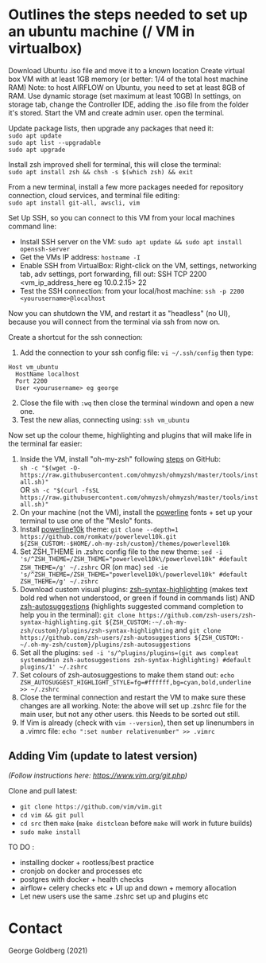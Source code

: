 # Outlines the steps needed to set up an ubuntu machine (/ VM in virtualbox)

Download Ubuntu .iso file and move it to a known location
Create virtual box VM with at least 1GB memory (or better: 1/4 of the total host machine RAM)
Note: to host AIRFLOW on Ubuntu, you need to set at least 8GB of RAM.
Use dynamic storage (set maximum at least 10GB)
In settings, on storage tab, change the Controller IDE, adding the .iso file from the folder it's stored.
Start the VM and create admin user. open the terminal.

Update package lists, then upgrade any packages that need it:  
`sudo apt update`  
`sudo apt list --upgradable`  
`sudo apt upgrade`

Install zsh improved shell for terminal, this will close the terminal:  
`sudo apt install zsh && chsh -s $(which zsh) && exit` 

From a new terminal, install a few more packages needed for repository connection, cloud services, and terminal file editing:  
`sudo apt install git-all, awscli, vim`

Set Up SSH, so you can connect to this VM from your local machines command line:  
- Install SSH server on the VM: `sudo apt update && sudo apt install openssh-server`
- Get the VMs IP address: `hostname -I`
- Enable SSH from VirtualBox: Right-click on the VM, settings, networking tab, adv settings, port forwarding, fill out: SSH TCP 2200 <vm_ip_address_here eg 10.0.2.15> 22
- Test the SSH connection: from your local/host machine: `ssh -p 2200 <yourusername>@localhost`

Now you can shutdown the VM, and restart it as "headless" (no UI), because you will connect from the terminal via ssh from now on.

Create a shortcut for the ssh connection:
1. Add the connection to your ssh config file: `vi ~/.ssh/config` then type:
```
Host vm_ubuntu
  HostName localhost
  Port 2200
  User <yourusername> eg george
```
2. Close the file with `:wq` then close the terminal windown and open a new one.
3. Test the new alias, connecting using: `ssh vm_ubuntu`

Now set up the colour theme, highlighting and plugins that will make life in the terminal far easier:
1. Inside the VM, install "oh-my-zsh" following [steps](https://github.com/ohmyzsh/ohmyzsh) on GitHub:  
`sh -c "$(wget -O- https://raw.githubusercontent.com/ohmyzsh/ohmyzsh/master/tools/install.sh)"`  
OR `sh -c "$(curl -fsSL https://raw.githubusercontent.com/ohmyzsh/ohmyzsh/master/tools/install.sh)"`
2. On your machine (not the VM), install the [powerline](https://github.com/powerline/fonts) fonts + set up your terminal to use one of the "Meslo" fonts.
3. Install [powerline10k](https://github.com/romkatv/powerlevel10k#oh-my-zsh) theme:  `git clone --depth=1 https://github.com/romkatv/powerlevel10k.git ${ZSH_CUSTOM:-$HOME/.oh-my-zsh/custom}/themes/powerlevel10k`
4. Set ZSH_THEME in .zshrc config file to the new theme:  `sed -i 's/^ZSH_THEME=/ZSH_THEME="powerlevel10k\/powerlevel10k" #default ZSH_THEME=/g' ~/.zshrc` 
OR (on mac) `sed -ie 's/^ZSH_THEME=/ZSH_THEME="powerlevel10k\/powerlevel10k" #default ZSH_THEME=/g' ~/.zshrc`
5. Download custom visual plugins: [zsh-syntax-highlighting](https://github.com/zsh-users/zsh-syntax-highlighting/blob/master/INSTALL.md) (makes text bold red when not understood, or green if found in commands list) AND [zsh-autosuggestions](https://github.com/zsh-users/zsh-autosuggestions/blob/master/INSTALL.md) (highlights suggested command completion to help you in the terminal):  `git clone https://github.com/zsh-users/zsh-syntax-highlighting.git ${ZSH_CUSTOM:-~/.oh-my-zsh/custom}/plugins/zsh-syntax-highlighting` and `git clone https://github.com/zsh-users/zsh-autosuggestions ${ZSH_CUSTOM:-~/.oh-my-zsh/custom}/plugins/zsh-autosuggestions`
6. Set all the plugins:  `sed -i 's/^plugins/plugins=(git aws compleat systemadmin zsh-autosuggestions zsh-syntax-highlighting) #default plugins/1' ~/.zshrc`
7. Set colours of zsh-autosuggestions to make them stand out:  `echo ZSH_AUTOSUGGEST_HIGHLIGHT_STYLE=fg=#ffffff,bg=cyan,bold,underline >> ~/.zshrc`  
8. Close the terminal connection and restart the VM to make sure these changes are all working. Note: the above will set up .zshrc file for the main user, but not any other users. this Needs to be sorted out still.
9. If Vim is already (check with `vim --version`), then set up linenumbers in a .vimrc file: `echo ":set number relativenumber" >> .vimrc`

## Adding Vim (update to latest version)
_(Follow instructions here: https://www.vim.org/git.php)_ 

Clone and pull latest:
- ``git clone https://github.com/vim/vim.git``  
- ``cd vim && git pull``  
- ``cd src`` then ``make`` (``make distclean`` before ``make`` will work in future builds)
- ``sudo make install``


TO DO : 
- installing docker + rootless/best practice
- cronjob on docker and processes etc
- postgres with docker + health checks
- airflow+ celery checks etc + UI up and down + memory allocation
- Let new users use the same .zshrc set up and plugins etc

# Contact
George Goldberg (2021)
